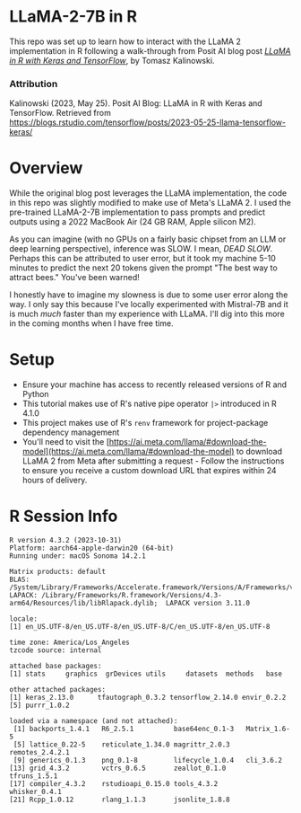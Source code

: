 # LLaMA-2-7B in R
This repo was set up to learn how to interact with the LLaMA 2 implementation in R following a walk-through from Posit AI blog post [_LLaMA in R with Keras and TensorFlow_](https://blogs.rstudio.com/ai/posts/2023-05-25-llama-tensorflow-keras/), by Tomasz Kalinowski.

### Attribution
Kalinowski (2023, May 25). Posit AI Blog: LLaMA in R with Keras and TensorFlow. Retrieved from https://blogs.rstudio.com/tensorflow/posts/2023-05-25-llama-tensorflow-keras/

# Overview
While the original blog post leverages the LLaMA implementation, the code in this repo was slightly modified to make use of Meta's LLaMA 2. I used the pre-trained LLaMA-2-7B implementation to pass prompts and predict outputs using a 2022 MacBook Air (24 GB RAM, Apple silicon M2).

As you can imagine (with no GPUs on a fairly basic chipset from an LLM or deep learning perspective), inference was SLOW. I mean, _DEAD SLOW_. Perhaps this can be attributed to user error, but it took my machine 5-10 minutes to predict the next 20 tokens given the prompt "The best way to attract bees." You've been warned!

I honestly have to imagine my slowness is due to some user error along the way. I only say this because I've locally experimented with Mistral-7B and it is much _much_ faster than my experience with LLaMA. I'll dig into this more in the coming months when I have free time.

# Setup
- Ensure your machine has access to recently released versions of R and Python
- This tutorial makes use of R's native pipe operator `|>` introduced in R 4.1.0
- This project makes use of R's `renv` framework for project-package dependency management
- You'll need to visit the [https://ai.meta.com/llama/#download-the-model](https://ai.meta.com/llama/#download-the-model) to download LLaMA 2 from Meta after submitting a request - Follow the instructions to ensure you receive a custom download URL that expires within 24 hours of delivery.

# R Session Info
```{r}
R version 4.3.2 (2023-10-31)
Platform: aarch64-apple-darwin20 (64-bit)
Running under: macOS Sonoma 14.2.1

Matrix products: default
BLAS:   /System/Library/Frameworks/Accelerate.framework/Versions/A/Frameworks/vecLib.framework/Versions/A/libBLAS.dylib 
LAPACK: /Library/Frameworks/R.framework/Versions/4.3-arm64/Resources/lib/libRlapack.dylib;  LAPACK version 3.11.0

locale:
[1] en_US.UTF-8/en_US.UTF-8/en_US.UTF-8/C/en_US.UTF-8/en_US.UTF-8

time zone: America/Los_Angeles
tzcode source: internal

attached base packages:
[1] stats     graphics  grDevices utils     datasets  methods   base     

other attached packages:
[1] keras_2.13.0      tfautograph_0.3.2 tensorflow_2.14.0 envir_0.2.2      
[5] purrr_1.0.2      

loaded via a namespace (and not attached):
 [1] backports_1.4.1   R6_2.5.1          base64enc_0.1-3   Matrix_1.6-5     
 [5] lattice_0.22-5    reticulate_1.34.0 magrittr_2.0.3    remotes_2.4.2.1  
 [9] generics_0.1.3    png_0.1-8         lifecycle_1.0.4   cli_3.6.2        
[13] grid_4.3.2        vctrs_0.6.5       zeallot_0.1.0     tfruns_1.5.1     
[17] compiler_4.3.2    rstudioapi_0.15.0 tools_4.3.2       whisker_0.4.1    
[21] Rcpp_1.0.12       rlang_1.1.3       jsonlite_1.8.8   
```
